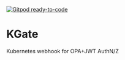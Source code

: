 [![Gitpod ready-to-code](https://img.shields.io/badge/Gitpod-ready--to--code-blue?logo=gitpod)](https://gitpod.io/#https://github.com/dciangot/kgate)

# KGate
Kubernetes webhook for OPA+JWT AuthN/Z
